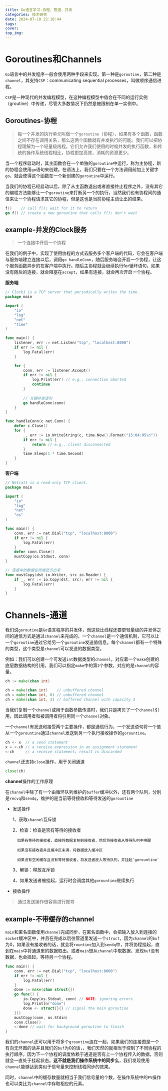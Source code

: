 ```yaml
---
title: Go语言学习-协程、管道、并发
categories: 技术研究
date: 2024-07-10 22:10:44
tags:
cover:
top_img:
---
```



# Goroutines和Channels

`Go`语言中的并发程序一般会使用两种手段来实现。第一种是`goroutine`，第二种是`channel`，其支持`CSP`：communicating sequential processes，叫做顺序通信进程。

`CSP`是一种现代的并发编程模型，在这种编程模型中值会在不同的运行实例（groutine）中传递，尽管大多数情况下仍然是被限制在单一实例中。

## Goroutines-协程

> 每一个并发的执行单元叫做一个`goroutine`（协程），如果有多个函数，函数之间不存在调用关系，那么这两个函数就有并发执行的可能。我们可以把协程理解为一个轻量级线程。它们允许我们使用的时候并发的执行函数，和传统的操作系统线程相比，协程更加高效，消耗的资源更少。

当一个程序启动时，其主函数会在一个单独的`goroutine`中运行，称为主协程，新的协程会使用`go`语句来创建。在语法上，我们只要在一个方法调用前加上关键字`go`，就会使得这个函数在一个新创建的`goroutine`中运行。

当我们的协程已经启动以后，除了从主函数退出或者直接终止程序之外，没有其它的编程方法能够让一个`goroutine`来打断另一个的执行，当然我们也有协程间的通信来让一个协程请求其它的协程，但是这也是当前协程主动让出的结果。


```go
f()    // call f(); wait for it to return
go f() // create a new goroutine that calls f(); don't wait
```

## example-并发的Clock服务

> 一个连接中开启一个协程

在我们的例子中，实现了使用协程的方式去服务多个客户端的代码，它会在客户端与服务端建立连接以后，调用`go handleConn`，随后服务端会开启一个协程，让这个服务函数异步的在客户端中执行。随后主协程就会继续执行for循环语句，如果没有随后的连接，就会阻塞在`accept`，如果有连接，就会再次开启一个协程。

**服务端**

```go
// Clock1 is a TCP server that periodically writes the time.
package main

import (
    "io"
    "log"
    "net"
    "time"
)

func main() {
    listener, err := net.Listen("tcp", "localhost:8000")
    if err != nil {
        log.Fatal(err)
    }

    for {
        conn, err := listener.Accept()
        if err != nil {
            log.Print(err) // e.g., connection aborted
            continue
        }
        
        // 关键并发语句
        go handleConn(conn)
    }
}

func handleConn(c net.Conn) {
    defer c.Close()
    for {
        _, err := io.WriteString(c, time.Now().Format("15:04:05\n"))
        if err != nil {
            return // e.g., client disconnected
        }
        time.Sleep(1 * time.Second)
    }
}
```

**客户端**

```go
// Netcat1 is a read-only TCP client.
package main

import (
    "io"
    "log"
    "net"
    "os"
)

func main() {
    conn, err := net.Dial("tcp", "localhost:8000")
    if err != nil {
        log.Fatal(err)
    }
    defer conn.Close()
    mustCopy(os.Stdout, conn)
}

// 连接中的数据在终端显示出来
func mustCopy(dst io.Writer, src io.Reader) {
    if _, err := io.Copy(dst, src); err != nil {
        log.Fatal(err)
    }
}
```

# Channels-通道

我们说`goroutine`是`Go`语言程序的并发体，而这些比线程还要更轻量级的并发体之间的通信方式是通过`channel`来完成的，一个`channel`是一个通信机制，它可以让一个`goroutine`通过它给另一个`goroutine`发送值信息。每个`channel`都有一个特殊的类型，这个类型是`channel`可以发送的数据类型。

例如：我们可以创建一个可发送`int`数据类型的`channel`，对应着一个`make`创建的底层数据结构的引用，我们可以指定`make`中的第`2`个参数，对应的是`channel`的容量。

```go
ch := make(chan int)

ch = make(chan int)    // unbuffered channel
ch = make(chan int, 0) // unbuffered channel
ch = make(chan int, 3) // buffered channel with capacity 3
```

当我们复制一个`channel`或用于函数参数传递时，我们只是拷贝了一个`channel`引用，因此调用者和被调用者将引用同一个`channel`对象。

一个`channel`有发送和接受两个主要操作，都是通信行为，一个发送语句将一个值从一个`gorountine`通过`channel`发送到另一个执行接收操作的`gorountine`。

```go
ch <- x  // a send statement
x = <-ch // a receive expression in an assignment statement
<-ch     // a receive statement; result is discarded
```

`channel`还支持`close`操作，用于关闭通道

```go
close(ch)
```

**channel**操作的工作原理

在`channel`中除了有一个由循环队列维护的`buffer`缓冲以外，还有两个队列，分别是`recvq`和`sendq`，维护的是当前等待接收和等待发送的`gorountine`

* 发送操作

    1、获取`channel`互斥锁

    2、检查：检查是否有等待的接收者

        如果有等待的接收者，直接将数据复制到接收者，然后将接收者从等待队列中唤醒

        如果没有接收者并且缓冲区未满，将数据放入缓冲区

        如果没有空闲缓存且没有等待接收者，将发送者放入等待队列，并挂起`gorountine`

    3、解锁：释放互斥锁

    4、如果发送者被挂起，运行时会调度其他`gorountine`继续执行

* 接收操作

> 通过发送操作很容易进行推导

## example-不带缓存的channel

`main`和匿名函数使用`channel`完成同步，在匿名函数中，会把输入放入到连接的`socket`缓冲区中，并且在完成以后往管道里发送一个`struct`，因为`channel`的`buf`为0，如果没有接收者的话，就会将`rountine`加入到`sendq`中，并将协程挂起，直到在`main`中将通道里的数据取出。或者`main`想从`channel`中取数据，发现`buf`没有数据，也会挂起，等待另一个协程。

```go
func main() {
    conn, err := net.Dial("tcp", "localhost:8000")
    if err != nil {
        log.Fatal(err)
    }
    done := make(chan struct{})
    go func() {
        io.Copy(os.Stdout, conn) // NOTE: ignoring errors
        log.Println("done")
        done <- struct{}{} // signal the main goroutine
    }()
    mustCopy(conn, os.Stdin)
    conn.Close()
    <-done // wait for background goroutine to finish
}
```

我们的`channel`还可以用于将多个`grountine`连在一起，如果我们的连接图是一个有向无环图的话并且我们的`buf`为0的话，，我们天然的就相当于控制了不同协程的执行顺序，因为下一个协程的调度依赖于通道是否有上一个协程传入的数据，否则就会一直处于挂起状态。**这不就是我们操作系统中的同步么**，我们发现使用`channel`能够达到类似于信号量来控制线程同步的效果。

同时，`channel`中的缓存数量就相当于我们信号量的个数，在操作系统中的`PV`操作也可以类比为`channel`中存取相应的元素。
